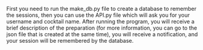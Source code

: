 First you need to run the make_db.py file to create a database to remember the sessions, then you can use the API.py file which will ask you for your username and cocktail name. After running the program, you will receive a brief description of the preparation (for more information, you can go to the json file that is created at the same time), you will receive a notification, and your session will be remembered by the database. 
